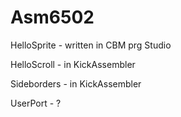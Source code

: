 # Asm6502

HelloSprite - written in CBM prg Studio

HelloScroll - in KickAssembler

Sideborders - in KickAssembler

UserPort - ?